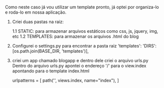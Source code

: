 Como neste caso já vou utilizar um template pronto, já optei por organiza-lo e roda-lo em nossa aplicação.

1. Criei duas pastas na raiz:

    1.1 STATIC: para armazenar arquivos estáticos como css, js, jquery, img, etc
    1.2 TEMPLATES: para armazenar os arquivos .html do blog

2. Configurei o settings.py para encontrar a pasta raiz 'templates':
    'DIRS': [os.path.join(BASE_DIR, 'templates')],

3. criei um app chamado blogapp e dentro dele criei o arquivo urls.py
    Dentro do arquivo urls.py apontei o endereço '/' para o view.index apontando para o template index.html

    urlpatterns = [
    path('', views.index, name="index"),
    ]